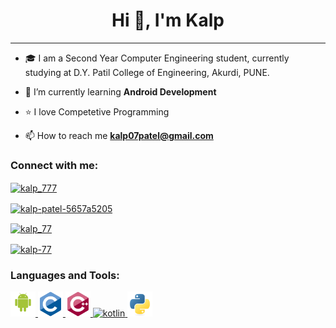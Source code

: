 <h1 align="center">Hi 👋, I'm Kalp</h1>
<hr>

- 🎓 I am a Second Year Computer Engineering student, currently studying at D.Y. Patil College of Engineering, Akurdi, PUNE.

- 🌱 I’m currently learning **Android Development**

- ⭐ I love Competetive Programming

- 📫 How to reach me **kalp07patel@gmail.com**

<h3 align="left">Connect with me:</h3>
<p align="left">
<a href="https://twitter.com/kalp_777" target="blank"><img align="center" src="https://raw.githubusercontent.com/rahuldkjain/github-profile-readme-generator/master/src/images/icons/Social/twitter.svg" alt="kalp_777" height="30" width="40" /></a>
  
<a href="https://linkedin.com/in/kalp-patel-5657a5205" target="blank"><img align="center" src="https://raw.githubusercontent.com/rahuldkjain/github-profile-readme-generator/master/src/images/icons/Social/linked-in-alt.svg" alt="kalp-patel-5657a5205" height="30" width="40" /></a>
  
<a href="https://www.codechef.com/users/kalp_77" target="blank"><img align="center" src="https://cdn.jsdelivr.net/npm/simple-icons@3.1.0/icons/codechef.svg" alt="kalp_77" height="30" width="40" /></a>
  
<a href="https://codeforces.com/profile/kalp-77" target="blank"><img align="center" src="https://raw.githubusercontent.com/rahuldkjain/github-profile-readme-generator/master/src/images/icons/Social/codeforces.svg" alt="kalp-77" height="30" width="40" /></a>
</p>

<h3 align="left">Languages and Tools:</h3>

<p align="left"> <a href="https://developer.android.com" target="_blank" rel="noreferrer"> <img src="https://raw.githubusercontent.com/devicons/devicon/master/icons/android/android-original-wordmark.svg" alt="android" width="40" height="40"/> </a> <a href="https://www.cprogramming.com/" target="_blank" rel="noreferrer"> <img src="https://raw.githubusercontent.com/devicons/devicon/master/icons/c/c-original.svg" alt="c" width="40" height="40"/> </a> <a href="https://www.w3schools.com/cpp/" target="_blank" rel="noreferrer"> <img src="https://raw.githubusercontent.com/devicons/devicon/master/icons/cplusplus/cplusplus-original.svg" alt="cplusplus" width="40" height="40"/> </a> <a href="https://kotlinlang.org" target="_blank" rel="noreferrer"> <img src="https://www.vectorlogo.zone/logos/kotlinlang/kotlinlang-icon.svg" alt="kotlin" width="40" height="40"/> </a> <a href="https://www.python.org" target="_blank" rel="noreferrer"> <img src="https://raw.githubusercontent.com/devicons/devicon/master/icons/python/python-original.svg" alt="python" width="40" height="40"/> </a> </p>
